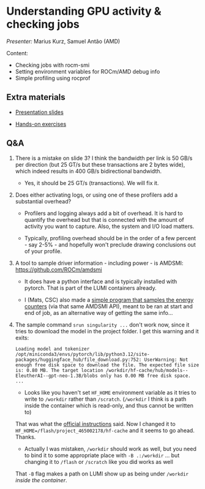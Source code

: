 # Understanding GPU activity & checking jobs

*Presenter:* Marius Kurz, Samuel Antão (AMD)

Content:

-   Checking jobs with rocm-smi
-   Setting environment variables for ROCm/AMD debug info
-   Simple profiling using rocprof


<!--
A video recording will follow.
-->

<!--
<video src="https://462000265.lumidata.eu/ai-20251008/recordings/04_CheckingGPU.mp4" controls="controls"></video>
-->


## Extra materials

<!--
More materials will become available during and shortly after the course
-->

-   [Presentation slides](https://462000265.lumidata.eu/ai-20251008/files/LUMI-ai-20251008-04-Understanding_GPU_activity.pdf)

-   [Hands-on exercises](E04_CheckingGPU.md)


## Q&A

1.  There is a mistake on slide 3? I think the bandwidth per link is 50 GB/s per direction 
    (but 25 GT/s but these transactions are 2 bytes wide), which indeed results in 400 GB/s bidirectional bandwidth.

    -    Yes, it should be 25 GT/s (transactions). We will fix it.

2.  Does either activating logs, or using one of these profilers add a substantial overhead?

    -   Profilers and logging always add a bit of overhead. It is hard to quantify the overhead but 
        that is connected with the amount of activity you want to capture. Also, the system and I/O load matters.

    -   Typically, profiling overhead should be in the order of a few percent - say 2-5% - and 
        hopefully won't preclude drawing conclusions out of your profile. 

4.  A tool to sample driver information - including power - is AMDSMI: https://github.com/ROCm/amdsmi

    -   It does have a python interface and is typically installed with pytorch. That is part of the LUMI containers already.

    -   I (Mats, CSC) also made a [simple program that samples the energy counters](https://docs.csc.fi/support/tutorials/gpu-ml/#gpu-energy-tool-lumi)
        (via that same AMDSMI API), meant to be ran at start and end of job, 
        as an alternative way of getting the same info...

5.  The sample command `srun singularity ...` don't work now, since it tries to download the model in the project folder. I get this warning and it exits:
    ```
    Loading model and tokenizer
    /opt/miniconda3/envs/pytorch/lib/python3.12/site-packages/huggingface_hub/file_download.py:752: UserWarning: Not enough free disk space to download the file. The expected file size is: 0.80 MB. The target location /workdir/hf-cache/hub/models--EleutherAI--gpt-neo-1.3B/blobs only has 0.00 MB free disk space.
    ...

    ```

    -   Looks like you haven't set `HF_HOME` environment variable as it tries to write to `/workdir` 
        rather than `/scratch`. (`/workdir` I think is a path inside the container which is read-only, 
        and thus cannot be written to)
    
    That was what the [official instructions](https://github.com/Lumi-supercomputer/Getting_Started_with_AI_workshop/tree/main/04_Understanding_GPU_activity_and_checking_jobs#2-spin-training-work) said. 
    Now I changed it to `HF_HOME=/flash/project_465002178/hf-cache` and it seems to go ahead. Thanks.
    
    -   Actually I was mistaken, `/workdir` should work as well, but you need to bind it to some appropriate 
        place with `-B .:/workdir` ... but changing it to `/flash` or `/scratch` like you did works as well 
    
       That `-B` flag makes a path on LUMI show up as being under `/workdir` _inside the container_.

